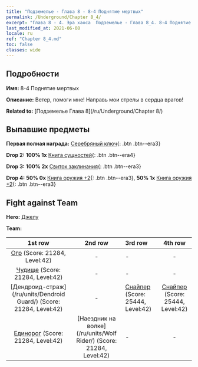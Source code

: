 ```yaml
---
title: "Подземелье - Глава 8 - 8-4 Поднятие мертвых"
permalink: /Underground/Chapter 8_4/
excerpt: "Глава 8 - 4. Эра хаоса  Подземелье - Глава 8_4. 8-4 Поднятие мертвых"
last_modified_at: 2021-06-08
locale: ru
ref: "Chapter 8_4.md"
toc: false
classes: wide
---
```


## Подробности

 **Имя:** 8-4 Поднятие мертвых

 **Описание:** Ветер, помоги мне! Направь мои стрелы в сердца врагов!

 **Related to:** [Подземелье Глава 8](/ru/Underground/Chapter 8/)

## Выпавшие предметы

 **Первая полная награда:** [Серебряный ключ](/ItemsRU/con_693/){: .btn .btn--era3}

 **Drop 2:** **100% 1x** [Книга сущностей](/ItemsRU/mat_39/){: .btn .btn--era4}

 **Drop 3:** **100% 2x** [Свиток заклинания](/ItemsRU/con_694/){: .btn .btn--era3}

 **Drop 4:** **50% 0x** [Книга оружия +2](/ItemsRU/mat_32/){: .btn .btn--era3}, **50% 1x** [Книга оружия +2](/ItemsRU/mat_32/){: .btn .btn--era3}


## Fight against Team
 **Hero:** [Джелу](/ru/heroes/Gelu/)

 **Team:**


  | 1st row | 2nd row | 3rd row | 4th row |
  |:----:|:----:|:----|:----:|
  | [Огр](/ru/units/Ogre/) (Score: 21284, Level:42)  | - | - | - |
  | [Чудище](/ru/units/Behemoth/) (Score: 21284, Level:42)  | - | - | - |
  | [Дендроид-страж](/ru/units/Dendroid Guard/) (Score: 21284, Level:42)  | - | [Снайпер](/ru/units/Sharpshooter/) (Score: 25444, Level:42)  | [Снайпер](/ru/units/Sharpshooter/) (Score: 25444, Level:42)  |
  | [Единорог](/ru/units/Unicorn/) (Score: 21284, Level:42)  | [Наездник на волке](/ru/units/Wolf Rider/) (Score: 21284, Level:42)  | - | - |


